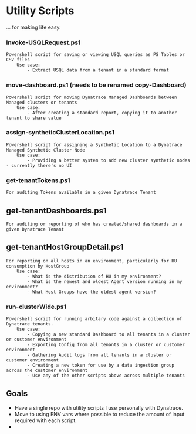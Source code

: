 # Utility Scripts

... for making life easy.

### Invoke-USQLRequest.ps1
    Powershell script for saving or viewing USQL queries as PS Tables or CSV files
        Use case: 
            - Extract USQL data from a tenant in a standard format
        
### move-dashboard.ps1 (needs to be renamed copy-Dashboard)
    Powershell script for moving Dynatrace Managed Dashboards between Managed clusters or tenants
        Use case: 
            - After creating a standard report, copying it to another tenant to share value

### assign-syntheticClusterLocation.ps1
    Powershell script for assigning a Synthetic Location to a Dynatrace Managed Synthetic Cluster Node
        Use case: 
            - Providing a better system to add new cluster synthetic nodes - currently there's no UI

### get-tenantTokens.ps1
    For auditing Tokens available in a given Dynatrace Tenant

## get-tenantDashboards.ps1
    For auditing or reporting of who has created/shared dashboards in a given Dynatrace Tenant

## get-tenantHostGroupDetail.ps1
    For reporting on all hosts in an environment, particularly for HU consumption by HostGroup
        Use case: 
            - What is the distribution of HU in my environment?
            - What is the newest and oldest Agent version running in my environment?
            - What Host Groups have the oldest agent version?

### run-clusterWide.ps1
    Powershell script for running arbitary code against a collection of Dynatrace tenants.
        Use case: 
            - Copying a new standard Dashboard to all tenants in a cluster or customer environment
            - Exporting Config from all tenants in a cluster or customer environment
            - Gathering Audit logs from all tenants in a cluster or customer environment
            - Creating a new token for use by a data ingestion group across the customer environment
            - Use any of the other scripts above across multiple tenants

## Goals

* Have a single repo with utility scripts I use personally with Dynatrace.
* Move to using ENV vars where possible to reduce the amount of input required with each script.
* 